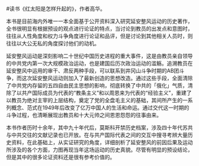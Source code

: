 #读书《红太阳是怎样升起的》，作者高华。

本书是目前海内外唯一一本全面基于公开资料深入研究延安整风运动的历史著作，全书很明显有根据预设的观点进行论证的特点，当讨论到教员的出发点和意图时，往往从人性角度和权力斗争角度进行论证和品评，但是讨论到其他相关人员时，则往往以大公无私的角度探讨他们的动机。

延安整风运动是深刻影响二十世纪中国历史进程的重大事件，这是由教员亲自领导的中共党内第一次大规模政治运动，也是建国后历次政治运动的滥觞。追溯教员在延安整风中运用的审干、肃反两种手段，可以联系到井冈山斗争时期的AB团斗争，而这次延安整风运动则加入了最新创造的思想改造。通过这些手段，全面清除了中共党内存留的五四自由民主思想的影响，彻底转换了中共的「俄化」气质，清除了以共产国际成员为代表的“教条主义”和以周恩来为代表的“经验主义”，重建了以教员为绝对主宰的上层结构，奠定了党的全盘毛主义的基础，其间所产生的一系列概念、范式在1949年后改变了亿万中国人的生活和命运。通过交代这一时期的斗争过程，也清晰展现出教员和十大元帅之间恩恩怨怨的往事由来。

本书作者历时十余年，其中九十年代后，莫斯科开禁历史档案，涉及四十年代苏共与中共交往的文献记录也已开放。在与共产国际代表之间的交互中搜寻考辨大量历史资料，在此基础上，从实证研究的角度，详细剖析了延安整风的前因后果及运动所涉及的各个方面，力图再现当年这场运动的历史真貌。尽管有明显的预设结论，但是其中的很多论证资料还是很有参考价值的。